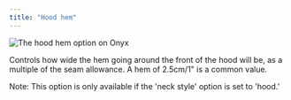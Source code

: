 ```yaml
---
title: "Hood hem"
---
```


![The hood hem option on Onyx](hoodhem.svg)

Controls how wide the hem going around the front of the hood will be, as a multiple of the seam allowance. A hem of 2.5cm/1" is a common value.

Note: This option is only available if the 'neck style' option is set to 'hood.'
